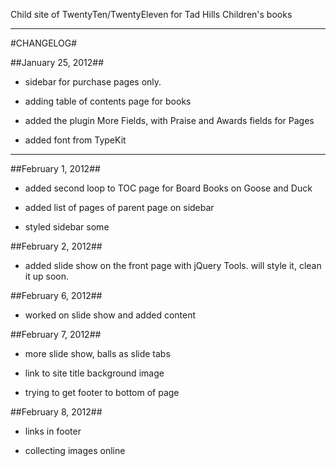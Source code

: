 Child site of TwentyTen/TwentyEleven for Tad Hills Children's books
***

#CHANGELOG#

##January 25, 2012##

- sidebar for purchase pages only.

- adding table of contents page for books

- added the plugin More Fields, with Praise and Awards fields for Pages

- added font from TypeKit

***  
##February 1, 2012##

- added second loop to TOC page for Board Books on Goose and Duck

- added list of pages of parent page on sidebar

- styled sidebar some

##February 2, 2012##

- added slide show on the front page with jQuery Tools. will style it, clean it up soon.      

##February 6, 2012##

- worked on slide show and added content

##February 7, 2012##

- more slide show, balls as slide tabs

- link to site title background image

- trying to get footer to bottom of page

##February 8, 2012##

- links in footer

- collecting images online